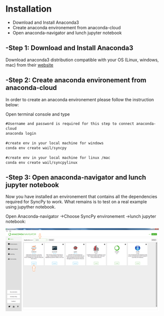 Installation
=============================
 
 
 - Download and Install Anaconda3
 - Create anaconda environement from anaconda-cloud
 - Open anaconda-navigator and lunch jupyter notebook
 
 -Step 1: Download and Install Anaconda3
-----------------------------------------
Download anaconda3 distribution compatible with your OS (Linux, windows, mac)
from their [website](https://www.continuum.io/downloads)
 
  
 -Step 2: Create anaconda environement from anaconda-cloud
-----------------------------------------------------------
In order to create an anaconda environement please follow the instruction below:

Open terminal console and type

```
#Username and password is required for this step to connect anaconda-cloud
anaconda login  

#create env in your local machine for windows
conda env create wail/syncpy 

#create env in your local machine for linux /mac
conda env create wail/syncpylinux
```


 

 -Step 3: Open anaconda-navigator and lunch jupyter notebook
----------------------------------------------------------
Now you have installed an environement that contains all the dependencies required for SyncPy to work. 
What remains is to test on a real example using jupyther notebook.

Open Anaconda-navigator ->Choose SyncPy environement ->lunch jupyter notebook:

![Anaconda](/img/2.png)

